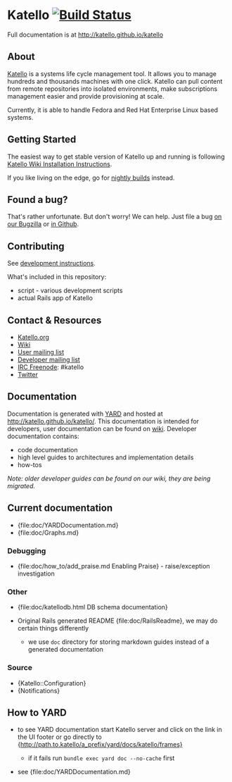 Katello [![Build Status](https://travis-ci.org/Katello/katello.png?branch=master)](https://travis-ci.org/Katello/katello)
=======

Full documentation is at http://katello.github.io/katello

About
-----

[Katello](http://www.katello.org) is a systems life cycle management
tool. It allows you to manage hundreds and thousands machines with one
click. Katello can pull content from remote repositories into isolated
environments, make subscriptions management easier and provide
provisioning at scale.

Currently, it is able to handle Fedora and Red Hat Enterprise
Linux based systems.

Getting Started
---------------

The easiest way to get stable version of Katello up and running is following
[Katello Wiki Installation Instructions](https://fedorahosted.org/katello/wiki/Install).

If you like living on the edge, go for
[nightly builds](https://fedorahosted.org/katello/wiki/InstallTesting)
instead.

Found a bug?
------------

That's rather unfortunate. But don't worry! We can help. Just file a bug
[on our Bugzilla](https://bugzilla.redhat.com/enter_bug.cgi?product=Katello) or
[in Github](https://github.com/Katello/katello/issues).


Contributing
------------

See
[development instructions](https://fedorahosted.org/katello/wiki/AdvancedInstallation#GettingupandRunningGIT).

What's included in this repository:

 * script - various development scripts
 * actual Rails app of Katello

Contact & Resources
-------------------

 * [Katello.org](http://katello.org)
 * [Wiki](https://fedorahosted.org/katello/wiki)
 * [User mailing list](https://fedorahosted.org/mailman/listinfo/katello)
 * [Developer mailing list](https://www.redhat.com/mailman/listinfo/katello-devel)
 * [IRC Freenode](http://freenode.net/using_the_network.shtml): #katello
 * [Twitter](https://twitter.com/Katello_Project)

Documentation
-------------

Documentation is generated with [YARD](http://yardoc.org/) and hosted at <http://katello.github.io/katello/>.
This documentation is intended for developers, user documentation can be found on
[wiki](https://fedorahosted.org/katello/). Developer documentation contains:

-   code documentation
-   high level guides to architectures and implementation details
-   how-tos

*Note: older developer guides can be found on our wiki, they are being migrated.*

Current documentation
---------------------

-   {file:doc/YARDDocumentation.md}
-   {file:doc/Graphs.md}

### Debugging

-   {file:doc/how_to/add_praise.md Enabling Praise} - raise/exception investigation

### Other

-   {file:doc/katellodb.html DB schema documentation}
-   Original Rails generated README {file:doc/RailsReadme}, we may do certain things differently

    -   we use `doc` directory for storing markdown guides instead of a generated documentation

### Source

-   {Katello::Configuration}
-   {Notifications}

## How to YARD

-   to see YARD documentation start Katello server and click on the link in the UI footer or go directly to
    {http://path.to.katello/a_prefix/yard/docs/katello/frames}

    -   if it fails run `bundle exec yard doc --no-cache` first

-   see {file:doc/YARDDocumentation.md}
